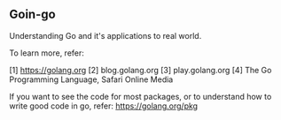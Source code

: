 ## Goin-go

Understanding Go and it's applications to real world. 

To learn more, refer:

[1] https://golang.org
[2] blog.golang.org
[3] play.golang.org
[4] The Go Programming Language, Safari Online Media

If you want to see the code for most packages, or to understand how to write good code in go,
refer: https://golang.org/pkg
